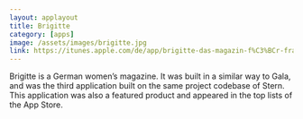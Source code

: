 ```yaml
---
layout: applayout
title: Brigitte
category: [apps]
image: /assets/images/brigitte.jpg
link: https://itunes.apple.com/de/app/brigitte-das-magazin-f%C3%BCr-frauen/id633914233?mt=8
---
```


Brigitte is a German women’s magazine. It was built in a similar way to Gala, and was the third application built on the same project codebase of Stern. This application was also a featured product and appeared in the top lists of the App Store.